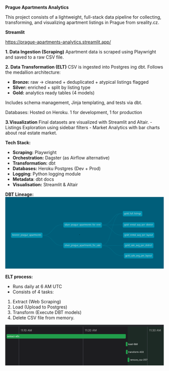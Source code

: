 **Prague Apartments Analytics**

This project consists of a lightweight, full-stack data pipeline for collecting, transforming, and visualizing apartment listings in Prague from sreality.cz.

**Streamlit**

https://prague-apartments-analytics.streamlit.app/

**1. Data Ingestion (Scraping)**
Apartment data is scraped using Playwright and saved to a raw CSV file.

**2. Data Transformation (ELT)**
CSV is ingested into Postgres ing dbt.
Follows the medallion architecture:
- **Bronze:** raw → cleaned + deduplicated + atypical listings flagged
- **Silver:** enriched + split by listing type
- **Gold:** analytics ready tables (4 models)
  
Includes schema management, Jinja templating, and tests via dbt.

Databases: Hosted on Heroku. 1 for development, 1 for production

**3.Visualization**
Final datasets are visualized with Streamlit and Altair.
    - Listings Exploration using sidebar filters
    - Market Analytics with bar charts about real estate market.

**Tech Stack:**
- **Scraping:** Playwright
- **Orchestration:** Dagster (as Airflow alternative)
- **Transformation:** dbt
- **Databases:** Heroku Postgres (Dev + Prod)
- **Logging**: Python logging module
- **Metadata**: dbt docs
- **Visualisation:** Streamlit & Altair

**DBT Lineage:**
![Lineage](/media/lineage.png)

**ELT process:** 
- Runs daily at 6 AM UTC
- Consists of 4 tasks: 
1. Extract (Web Scraping)
2. Load (Upload to Postgres)
3. Transform (Execute DBT models)
4. Delete CSV file from memory.

![ELT](/media/elt.png)

